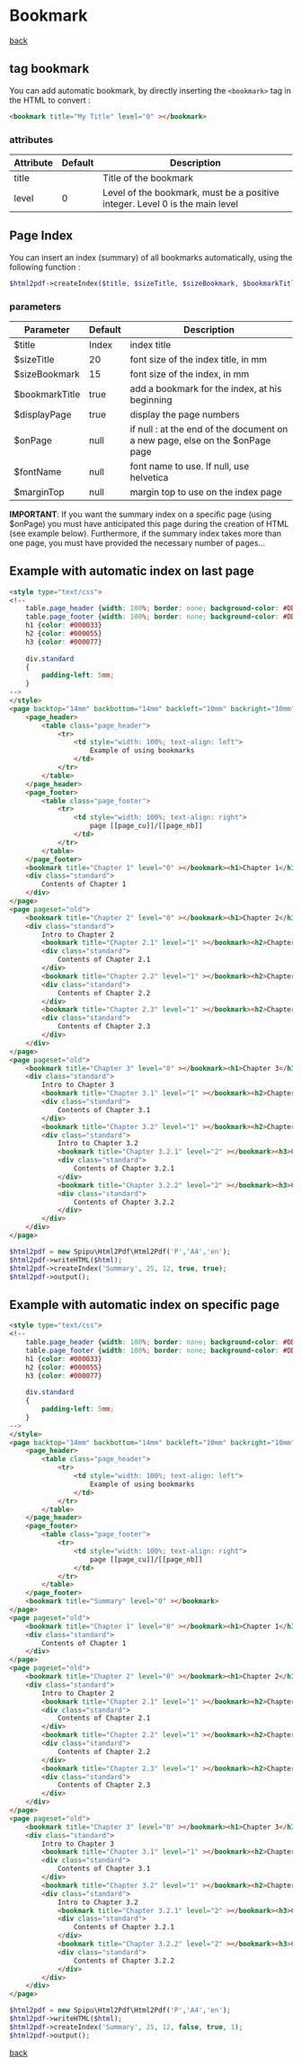 # Bookmark

[back](./README.md)

## tag bookmark

You can add automatic bookmark,  by directly inserting the `<bookmark>` tag in the HTML to convert :

```html
<bookmark title="My Title" level="0" ></bookmark>
```

### attributes

Attribute| Default | Description
---------|---------|-------------
title | | Title of the bookmark
level | 0 | Level of the bookmark, must be a positive integer. Level 0 is the main level

## Page Index

You can insert an index (summary) of all bookmarks automatically, using the following function : 

```php
$html2pdf->createIndex($title, $sizeTitle, $sizeBookmark, $bookmarkTitle, $displayPage, $onPage, $fontName, $marginTop);
```

### parameters

Parameter| Default | Description
---------|---------|-------------
$title | Index | index title
$sizeTitle | 20 | font size of the index title, in mm
$sizeBookmark | 15 | font size of the index, in mm
$bookmarkTitle | true | add a bookmark for the index, at his beginning
$displayPage | true | display the page numbers
$onPage | null | if null : at the end of the document on a new page, else on the $onPage page
$fontName | null | font name to use. If null, use helvetica
$marginTop | null | margin top to use on the index page

**IMPORTANT**:
If you want the summary index on a specific page (using $onPage) you must have anticipated this page during the creation of HTML (see example below).
Furthermore, if the summary index takes more than one page, you must have provided the necessary number of pages...

## Example with automatic index on last page

```html
<style type="text/css">
<!--
    table.page_header {width: 100%; border: none; background-color: #DDDDFF; border-bottom: solid 1mm #AAAADD; padding: 2mm }
    table.page_footer {width: 100%; border: none; background-color: #DDDDFF; border-top: solid 1mm #AAAADD; padding: 2mm}
    h1 {color: #000033}
    h2 {color: #000055}
    h3 {color: #000077}
    
    div.standard
    {
        padding-left: 5mm;
    }
-->
</style>
<page backtop="14mm" backbottom="14mm" backleft="10mm" backright="10mm" style="font-size: 12pt">
    <page_header>
        <table class="page_header">
            <tr>
                <td style="width: 100%; text-align: left">
                    Example of using bookmarks
                </td>
            </tr>
        </table>
    </page_header>
    <page_footer>
        <table class="page_footer">
            <tr>
                <td style="width: 100%; text-align: right">
                    page [[page_cu]]/[[page_nb]]
                </td>
            </tr>
        </table>
    </page_footer>
    <bookmark title="Chapter 1" level="0" ></bookmark><h1>Chapter 1</h1>
    <div class="standard">
        Contents of Chapter 1
    </div>
</page>
<page pageset="old">
    <bookmark title="Chapter 2" level="0" ></bookmark><h1>Chapter 2</h1>
    <div class="standard">
        Intro to Chapter 2
        <bookmark title="Chapter 2.1" level="1" ></bookmark><h2>Chapter 2.1</h2>
        <div class="standard">
            Contents of Chapter 2.1
        </div>
        <bookmark title="Chapter 2.2" level="1" ></bookmark><h2>Chapter 2.2</h2>
        <div class="standard">
            Contents of Chapter 2.2
        </div>
        <bookmark title="Chapter 2.3" level="1" ></bookmark><h2>Chapter 2.3</h2>
        <div class="standard">
            Contents of Chapter 2.3
        </div>
    </div>
</page>
<page pageset="old">
    <bookmark title="Chapter 3" level="0" ></bookmark><h1>Chapter 3</h1>
    <div class="standard">
        Intro to Chapter 3
        <bookmark title="Chapter 3.1" level="1" ></bookmark><h2>Chapter 3.1</h2>
        <div class="standard">
            Contents of Chapter 3.1
        </div>
        <bookmark title="Chapter 3.2" level="1" ></bookmark><h2>Chapter 3.2</h2>
        <div class="standard">
            Intro to Chapter 3.2
            <bookmark title="Chapter 3.2.1" level="2" ></bookmark><h3>Chapter 3.2.1</h3>
            <div class="standard">
                Contents of Chapter 3.2.1
            </div>
            <bookmark title="Chapter 3.2.2" level="2" ></bookmark><h3>Chapter 3.2.2</h3>
            <div class="standard">
                Contents of Chapter 3.2.2
            </div>
        </div>
    </div>
</page>
```

```php
$html2pdf = new Spipu\Html2Pdf\Html2Pdf('P','A4','en');
$html2pdf->writeHTML($html);
$html2pdf->createIndex('Summary', 25, 12, true, true);
$html2pdf->output();
```

## Example with automatic index on specific page

```html
<style type="text/css">
<!--
    table.page_header {width: 100%; border: none; background-color: #DDDDFF; border-bottom: solid 1mm #AAAADD; padding: 2mm }
    table.page_footer {width: 100%; border: none; background-color: #DDDDFF; border-top: solid 1mm #AAAADD; padding: 2mm}
    h1 {color: #000033}
    h2 {color: #000055}
    h3 {color: #000077}
    
    div.standard
    {
        padding-left: 5mm;
    }
-->
</style>
<page backtop="14mm" backbottom="14mm" backleft="10mm" backright="10mm" style="font-size: 12pt">
    <page_header>
        <table class="page_header">
            <tr>
                <td style="width: 100%; text-align: left">
                    Example of using bookmarks
                </td>
            </tr>
        </table>
    </page_header>
    <page_footer>
        <table class="page_footer">
            <tr>
                <td style="width: 100%; text-align: right">
                    page [[page_cu]]/[[page_nb]]
                </td>
            </tr>
        </table>
    </page_footer>
    <bookmark title="Summary" level="0" ></bookmark>
</page>
<page pageset="old">
    <bookmark title="Chapter 1" level="0" ></bookmark><h1>Chapter 1</h1>
    <div class="standard">
        Contents of Chapter 1
    </div>
</page>
<page pageset="old">
    <bookmark title="Chapter 2" level="0" ></bookmark><h1>Chapter 2</h1>
    <div class="standard">
        Intro to Chapter 2
        <bookmark title="Chapter 2.1" level="1" ></bookmark><h2>Chapter 2.1</h2>
        <div class="standard">
            Contents of Chapter 2.1
        </div>
        <bookmark title="Chapter 2.2" level="1" ></bookmark><h2>Chapter 2.2</h2>
        <div class="standard">
            Contents of Chapter 2.2
        </div>
        <bookmark title="Chapter 2.3" level="1" ></bookmark><h2>Chapter 2.3</h2>
        <div class="standard">
            Contents of Chapter 2.3
        </div>
    </div>
</page>
<page pageset="old">
    <bookmark title="Chapter 3" level="0" ></bookmark><h1>Chapter 3</h1>
    <div class="standard">
        Intro to Chapter 3
        <bookmark title="Chapter 3.1" level="1" ></bookmark><h2>Chapter 3.1</h2>
        <div class="standard">
            Contents of Chapter 3.1
        </div>
        <bookmark title="Chapter 3.2" level="1" ></bookmark><h2>Chapter 3.2</h2>
        <div class="standard">
            Intro to Chapter 3.2
            <bookmark title="Chapter 3.2.1" level="2" ></bookmark><h3>Chapter 3.2.1</h3>
            <div class="standard">
                Contents of Chapter 3.2.1
            </div>
            <bookmark title="Chapter 3.2.2" level="2" ></bookmark><h3>Chapter 3.2.2</h3>
            <div class="standard">
                Contents of Chapter 3.2.2
            </div>
        </div>
    </div>
</page>
```

```php
$html2pdf = new Spipu\Html2Pdf\Html2Pdf('P','A4','en');
$html2pdf->writeHTML($html);
$html2pdf->createIndex('Summary', 25, 12, false, true, 1);
$html2pdf->output();
```

[back](./README.md)
